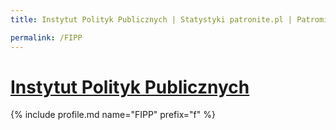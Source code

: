```yaml
---
title: Instytut Polityk Publicznych | Statystyki patronite.pl | Patromierz

permalink: /FIPP
---
```


# [Instytut Polityk Publicznych](https://patronite.pl/FIPP)

{% include profile.md name="FIPP" prefix="f" %}
